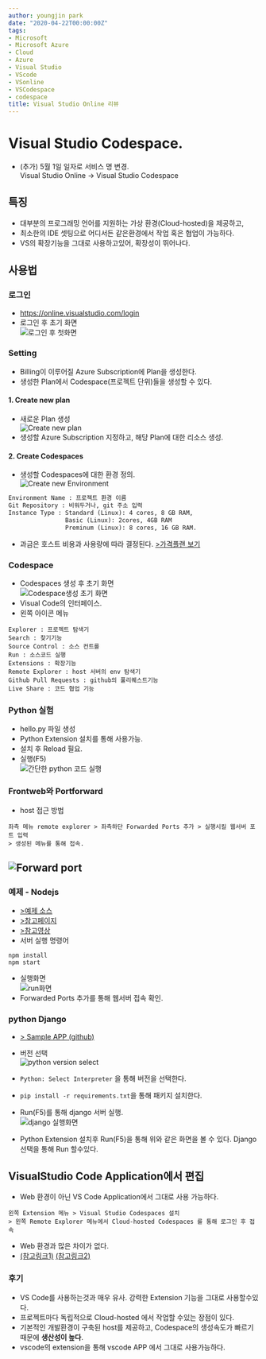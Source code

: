 ```yaml
---
author: youngjin park
date: "2020-04-22T00:00:00Z"
tags:
- Microsoft
- Microsoft Azure
- Cloud
- Azure
- Visual Studio
- VScode
- VSonline
- VSCodespace
- codespace
title: Visual Studio Online 리뷰
---
```


# Visual Studio Codespace.
- (추가) 5월 1일 일자로 서비스 명 변경.  
Visual Studio Online -> Visual Studio Codespace
## 특징  
- 대부분의 프로그래밍 언어를 지원하는 가상 환경(Cloud-hosted)을 제공하고,    
- 최소한의 IDE 셋팅으로 어디서든 같은환경에서 작업 혹은 협업이 가능하다.
- VS의 확장기능을 그대로 사용하고있어, 확장성이 뛰어나다.

## 사용법
### 로그인
- https://online.visualstudio.com/login
- 로그인 후 초기 화면  
![로그인 후 첫화면](/files/blog/(new)first_main.png)  

### Setting
- Billing이 이루어질 Azure Subscription에 Plan을 생성한다.
- 생성한 Plan에서 Codespace(프로젝트 단위)들을 생성할 수 있다.
#### 1. Create new plan
- 새로운 Plan 생성  
![Create new plan](/files/blog/(new)NewPlan.PNG)  
- 생성할 Azure Subscription 지정하고, 해당 Plan에 대한 리소스 생성.  
#### 2. Create Codespaces
- 생성할 Codespaces에 대한 환경 정의.  
![Create new Environment](/files/blog/(new)NewEnv.PNG)  
```txt
Environment Name : 프로젝트 환경 이름
Git Repository : 비워두거나, git 주소 입력
Instance Type : Standard (Linux): 4 cores, 8 GB RAM,
                Basic (Linux): 2cores, 4GB RAM
                Preminum (Linux): 8 cores, 16 GB RAM.
```
- 과금은 호스트 비용과 사용량에 따라 결정된다. [>가격플랜 보기](https://azure.microsoft.com/ko-kr/pricing/details/visual-studio-online/)

### Codespace
- Codespaces 생성 후 초기 화면  
![Codespace생성 초기 화면](/files/blog/(new)webenv_suc.PNG)  
- Visual Code의 인터페이스.
- 왼쪽 아이콘 메뉴
```
Explorer : 프로젝트 탐색기
Search : 찾기기능
Source Control : 소스 컨트롤
Run : 소스코드 실행
Extensions : 확장기능
Remote Explorer : host 서버의 env 탐색기
Github Pull Requests : github의 풀리퀘스트기능
Live Share : 코드 협업 기능
```

### Python 실험
- hello.py 파일 생성
- Python Extension 설치를 통해 사용가능.
- 설치 후 Reload 필요.
- 실행(F5)  
![간단한 python 코드 실행](/files/blog/(new)Runpython.PNG)  

### Frontweb와 Portforward 
- host 접근 방법
```
좌측 메뉴 remote explorer > 좌측하단 Forwarded Ports 추가 > 실행시킬 웹서버 포트 입력
> 생성된 메뉴를 통해 접속.
```
![Forward port](/files/blog/forwardport.PNG)  
- 
### 예제 - Nodejs
- [>예제 소스](https://github.com/mate365/AzureDevOps_ProblemSolving.git/tree/master/src)
- [>참고페이지](https://code.visualstudio.com/docs/nodejs/nodejs-tutorial)
- [>참고영상](https://channel9.msdn.com/Series/Visual-Studio-Online-Monaco/Getting-started-with-nodejs)
- 서버 실행 명령어
```
npm install
npm start
```
- 실행화면  
![run화면](/files/blog/node_run.PNG)  
- Forwarded Ports 추가를 통해 웹서버 접속 확인.
### python Django
- [> Sample APP (github)](https://github.com/mate365/python_web_example)
- 버전 선택  
![python version select](/files/blog/python_venv_choose.PNG)  
- `Python: Select Interpreter` 을 통해 버전을 선택한다.
- `pip install -r requirements.txt`을 통해 패키지 설치한다.
- Run(F5)를 통해 django 서버 실행.  
![django 실행화면](/files/blog/djangoRun.PNG)  

- Python Extension 설치후 Run(F5)을 통해 위와 같은 화면을 볼 수 있다. Django 선택을 통해 Run 할수있다.

## VisualStudio Code Application에서 편집
- Web 환경이 아닌 VS Code Application에서 그대로 사용 가능하다.
```buildoutcfg
왼쪽 Extension 메뉴 > Visual Studio Codespaces 설치
> 왼쪽 Remote Explorer 메뉴에서 Cloud-hosted Codespaces 를 통해 로그인 후 접속
```
- Web 환경과 많은 차이가 없다.
- [(참고링크1)](https://evols-atirev.tistory.com/28)
[(참고링크2)](https://code.visualstudio.com/docs/remote/vsonline)

### 후기
- VS Code를 사용하는것과 매우 유사. 강력한 Extension 기능을 그대로 사용할수있다.
- 프로젝트마다 독립적으로 Cloud-hosted 에서 작업할 수있는 장점이 있다.
- 기본적인 개발환경이 구축된 host를 제공하고, Codespace의 생성속도가 빠르기때문에 **생산성이 높다**. 
- vscode의 extension을 통해 vscode APP 에서 그대로 사용가능하다.
